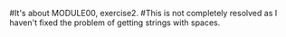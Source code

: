 #It's about MODULE00, exercise2.
#This is not completely resolved as I haven't fixed the problem of getting strings with spaces.
